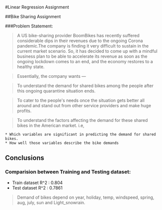 #Linear Regression Assignment

##Bike Sharing Assignment

###Problem Statement:
> A US bike-sharing provider BoomBikes has recently suffered considerable dips in their revenues due to the ongoing Corona pandemic.The company is finding it very difficult to sustain in the current market scenario. So, it has decided to come up with a mindful business plan to be able to accelerate its revenue as soon as the ongoing lockdown comes to an end, and the economy restores to a healthy state.

> Essentially, the company wants —

> To understand the demand for shared bikes among the people after this ongoing quarantine situation ends.

> To cater to the people's needs once the situation gets better all around and stand out from other service providers and make huge profits.

> To understand the factors affecting the demand for these shared bikes in the American market. i.e,

	* Which variables are significant in predicting the demand for shared bikes.
	* How well those variables describe the bike demands


## Conclusions

### Comparision between Training and Testing dataset:
- Train dataset R^2          : 0.804
- Test dataset R^2           : 0.7861

> Demand of bikes depend on year, holiday, temp, windspeed, spring, aug, july, sun and Light_snowrain.
